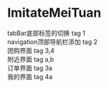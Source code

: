 # ImitateMeiTuan
tabBar底部标签的切换 tag 1 \
navigation顶部导航栏添加 tag 2 \
团购界面 tag 3,4 \
附近界面 tag a,b \
订单界面 tag 3a \
我的界面 tag 4a 

